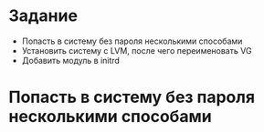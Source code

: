# Задание
+ Попасть в систему без пароля несколькими способами
+ Установить систему с LVM, после чего переименовать VG
+ Добавить модуль в initrd

# Попасть в систему без пароля несколькими способами
